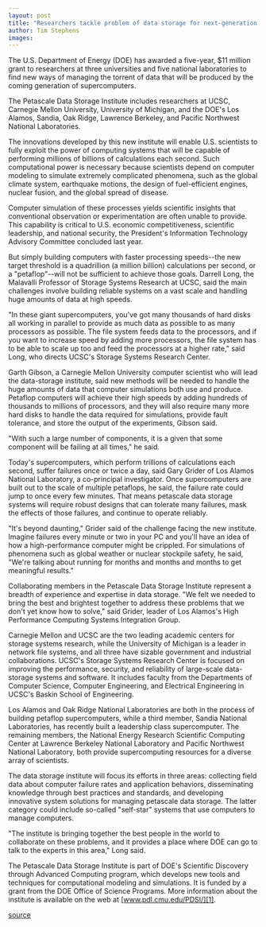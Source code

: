 ```yaml
---
layout: post
title: "Researchers tackle problem of data storage for next-generation supercomputers"
author: Tim Stephens
images:
---
```


The U.S. Department of Energy (DOE) has awarded a five-year, $11 million grant to researchers at three universities and five national laboratories to find new ways of managing the torrent of data that will be produced by the coming generation of supercomputers.

The Petascale Data Storage Institute includes researchers at UCSC, Carnegie Mellon University, University of Michigan, and the DOE's Los Alamos, Sandia, Oak Ridge, Lawrence Berkeley, and Pacific Northwest National Laboratories.

The innovations developed by this new institute will enable U.S. scientists to fully exploit the power of computing systems that will be capable of performing millions of billions of calculations each second. Such computational power is necessary because scientists depend on computer modeling to simulate extremely complicated phenomena, such as the global climate system, earthquake motions, the design of fuel-efficient engines, nuclear fusion, and the global spread of disease.

Computer simulation of these processes yields scientific insights that conventional observation or experimentation are often unable to provide. This capability is critical to U.S. economic competitiveness, scientific leadership, and national security, the President's Information Technology Advisory Committee concluded last year.

But simply building computers with faster processing speeds--the new target threshold is a quadrillion (a million billion) calculations per second, or a "petaflop"--will not be sufficient to achieve those goals. Darrell Long, the Malavalli Professor of Storage Systems Research at UCSC, said the main challenges involve building reliable systems on a vast scale and handling huge amounts of data at high speeds.

"In these giant supercomputers, you've got many thousands of hard disks all working in parallel to provide as much data as possible to as many processors as possible. The file system feeds data to the processors, and if you want to increase speed by adding more processors, the file system has to be able to scale up too and feed the processors at a higher rate," said Long, who directs UCSC's Storage Systems Research Center.

Garth Gibson, a Carnegie Mellon University computer scientist who will lead the data-storage institute, said new methods will be needed to handle the huge amounts of data that computer simulations both use and produce. Petaflop computers will achieve their high speeds by adding hundreds of thousands to millions of processors, and they will also require many more hard disks to handle the data required for simulations, provide fault tolerance, and store the output of the experiments, Gibson said.

"With such a large number of components, it is a given that some component will be failing at all times," he said.

Today's supercomputers, which perform trillions of calculations each second, suffer failures once or twice a day, said Gary Grider of Los Alamos National Laboratory, a co-principal investigator. Once supercomputers are built out to the scale of multiple petaflops, he said, the failure rate could jump to once every few minutes. That means petascale data storage systems will require robust designs that can tolerate many failures, mask the effects of those failures, and continue to operate reliably.

"It's beyond daunting," Grider said of the challenge facing the new institute. Imagine failures every minute or two in your PC and you'll have an idea of how a high-performance computer might be crippled. For simulations of phenomena such as global weather or nuclear stockpile safety, he said, "We're talking about running for months and months and months to get meaningful results."

Collaborating members in the Petascale Data Storage Institute represent a breadth of experience and expertise in data storage. "We felt we needed to bring the best and brightest together to address these problems that we don't yet know how to solve," said Grider, leader of Los Alamos's High Performance Computing Systems Integration Group.

Carnegie Mellon and UCSC are the two leading academic centers for storage systems research, while the University of Michigan is a leader in network file systems, and all three have sizable government and industrial collaborations. UCSC's Storage Systems Research Center is focused on improving the performance, security, and reliability of large-scale data-storage systems and software. It includes faculty from the Departments of Computer Science, Computer Engineering, and Electrical Engineering in UCSC's Baskin School of Engineering.

Los Alamos and Oak Ridge National Laboratories are both in the process of building petaflop supercomputers, while a third member, Sandia National Laboratories, has recently built a leadership class supercomputer. The remaining members, the National Energy Research Scientific Computing Center at Lawrence Berkeley National Laboratory and Pacific Northwest National Laboratory, both provide supercomputing resources for a diverse array of scientists.

The data storage institute will focus its efforts in three areas: collecting field data about computer failure rates and application behaviors, disseminating knowledge through best practices and standards, and developing innovative system solutions for managing petascale data storage. The latter category could include so-called "self-star" systems that use computers to manage computers.

"The institute is bringing together the best people in the world to collaborate on these problems, and it provides a place where DOE can go to talk to the experts in this area," Long said.

The Petascale Data Storage Institute is part of DOE's Scientific Discovery through Advanced Computing program, which develops new tools and techniques for computational modeling and simulations. It is funded by a grant from the DOE Office of Science Programs. More information about the institute is available on the web at [www.pdl.cmu.edu/PDSI/][1].

[1]: http://www.pdl.cmu.edu/PDSI/

[source](http://www1.ucsc.edu/currents/06-07/09-11/petascale.asp "Permalink to petascale")
